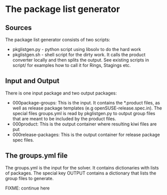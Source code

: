 # The package list generator

## Sources

The package list generator consists of two scripts:

- pkglistgen.py - python script using libsolv to do the hard work
- pkglistgen.sh - shell script for the dirty work. It calls the product
  converter locally and then splits the output. See existing scripts in script/
  for examples how to call it for Rings, Stagings etc.

## Input and Output

There is one input package and two output packages:

- 000package-groups: This is the input. It contains the *.product files, as
  well as release package templates (e.g openSUSE-release.spec.in). The special
  files groups.yml is read by pkglistgen.py to output group files that are
  meant to be included by the product files.
- 000product: This is the output container where resulting kiwi files are put
- 000release-packages: This is the output container for release package spec files.

## The groups.yml file

The groups.yml is the input for the solver. It contains dictionaries with lists
of packages. The special key OUTPUT contains a dictionary that lists the group
files to generate.

FIXME: continue here
